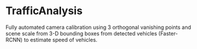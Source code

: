# TrafficAnalysis
Fully automated camera calibration using 3 orthogonal vanishing points and scene scale from 3-D bounding boxes from detected vehicles (Faster-RCNN) to estimate speed of vehicles.
